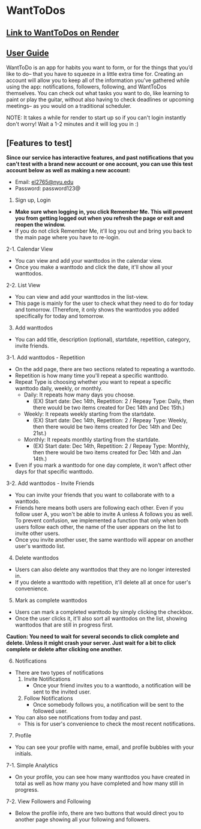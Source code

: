 # WantToDos 

## [Link to WantToDos on Render](https://want-to-dos.onrender.com/)

## [User Guide](https://wanttodos.atlassian.net/wiki/spaces/WANTTODOS/pages/6553605/WantToDos+-+User+Guide)

WantToDo is an app for habits you want to form, or for the things that you’d like to do– that you have to squeeze in a little extra time for. Creating an account will allow you to keep all of the information you’ve gathered while using the app: notifications, followers, following, and WantToDos themselves. You can check out what tasks you want to do, like learning to paint or play the guitar, without also having to check deadlines or upcoming meetings– as you would on a traditional scheduler.

NOTE: It takes a while for render to start up so if you can't login instantly don't worry! Wait a 1-2 minutes and it will log you in :)

## [Features to test]

**Since our service has interactive features, and past notifications that you can't test with a brand new account or one account, you can use this test account below as well as making a new account:** 
   - Email: el2765@nyu.edu
   - Password: password123@
  
1. Sign up, Login
  - **Make sure when logging in, you click Remember Me. This will prevent you from getting logged out when you refresh the page or exit and reopen the window.**
  - If you do not click Remember Me, it'll log you out and bring you back to the main page where you have to re-login.

2-1. Calendar View 
  - You can view and add your wanttodos in the calendar view. 
  - Once you make a wanttodo and click the date, it'll show all your wanttodos. 

2-2. List View
  - You can view and add your wanttodos in the list-view. 
  - This page is mainly for the user to check what they need to do for today and tomorrow. (Therefore, it only shows the wanttodos you added specifically for today and tomorrow. 

3. Add wanttodos 
  - You can add title, description (optional), startdate, repetition, category, invite friends. 

3-1. Add wanttodos - Repetition
  - On the add page, there are two sections related to repeating a wanttodo. 
  - Repetition is how many time you'll repeat a specific wanttodo. 
  - Repeat Type is choosing whether you want to repeat a specific wanttodo daily, weekly, or monthly. 
    - Daily: It repeats how many days you choose. 
      - (EX) Start date: Dec 14th, Repetition: 2 / Repeay Type: Daily, then there would be two items created for Dec 14th and Dec 15th.) 
    - Weekly: It repeats weekly starting from the startdate. 
      - (EX) Start date: Dec 14th, Repetition: 2 / Repeay Type: Weekly, then there would be two items created for Dec 14th and Dec 21st.)
    - Monthly: It repeats monthly starting from the startdate. 
      - (EX) Start date: Dec 14th, Repetition: 2 / Repeay Type: Monthly, then there would be two items created for Dec 14th and Jan 14th.)
  - Even if you mark a wanttodo for one day complete, it won't affect other days for that specific wanttodo. 
    
3-2. Add wanttodos - Invite Friends 
  - You can invite your friends that you want to collaborate with to a wanttodo. 
  - Friends here means both users are following each other. Even if you follow user A, you won't be able to invite A unless A follows you as well. To prevent confusion, we implemented a function that only when both users follow each other, the name of the user appears on the list to invite other users. 
  - Once you invite another user, the same wanttodo will appear on another user's wanttodo list. 

4. Delete wanttodos 
  - Users can also delete any wanttodos that they are no longer interested in. 
  - If you delete a wanttodo with repetition, it'll delete all at once for user's convenience. 

5. Mark as complete wanttodos 
  - Users can mark a completed wanttodo by simply clicking the checkbox. 
  - Once the user clicks it, it'll also sort all wanttodos on the list, showing wanttodos that are still in progress first. 

**Caution: You need to wait for several seconds to click complete and delete. Unless it might crash your server. Just wait for a bit to click complete or delete after clicking one another.**

6. Notifications
  - There are two types of notifications 
    1) Invite Notifications
        - Once your friend invites you to a wanttodo, a notification will be sent to the invited user. 
    2) Follow Notifications 
        - Once somebody follows you, a notification will be sent to the followed user. 
  - You can also see notifications from today and past. 
    - This is for user's convenience to check the most recent notifications. 
    
7. Profile 
  - You can see your profile with name, email, and profile bubbles with your initials. 

7-1. Simple Analytics
  - On your profile, you can see how many wanttodos you have created in total as well as how many you have completed and how many still in progress. 

7-2. View Followers and Following 
  - Below the profile info, there are two buttons that would direct you to another page showing all your following and followers. 

